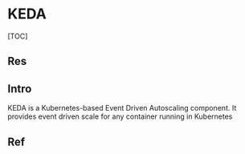 # KEDA

[TOC]



## Res


## Intro
KEDA is a Kubernetes-based Event Driven Autoscaling component. It provides event driven scale for any container running in Kubernetes



## Ref

